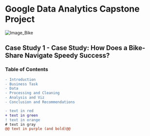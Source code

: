 # Google Data Analytics Capstone Project
![Image_Bike](https://user-images.githubusercontent.com/119749518/211970785-a7ca2157-7010-42d0-8543-e4dea4be6c59.png)
<h2>Case Study 1 - Case Study: How Does a Bike-Share Navigate Speedy Success?</h2>

<h3>Table of Contents</h3>

```diff
- Introduction
- Business Task
- Data
- Processing and Cleaning
- Analysis and Viz
- Conclusion and Recommendations
```



```diff
- text in red
+ text in green
! text in orange
# text in gray
@@ text in purple (and bold)@@
```
